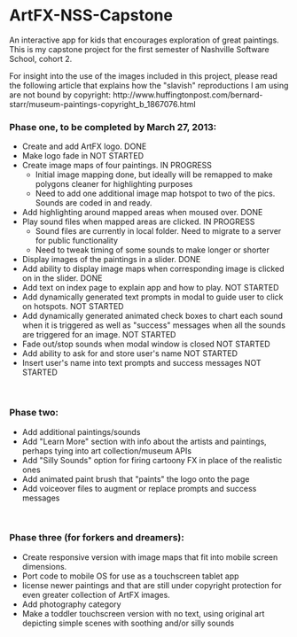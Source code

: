 ArtFX-NSS-Capstone
==================

An interactive app for kids that encourages exploration of great paintings. This is my capstone project for the first semester of Nashville Software School, cohort 2.

<p>For insight into the use of the images included in this project, please read the following article that explains how the "slavish" reproductions I am using are not bound by copyright: http://www.huffingtonpost.com/bernard-starr/museum-paintings-copyright_b_1867076.html</p>

<html>
<h3>Phase one, to be completed by March 27, 2013: </h3>
<ul>
  <li>Create and add ArtFX logo. DONE</li>
	<li>Make logo fade in NOT STARTED</li>
	<li>Create image maps of four paintings. IN PROGRESS
		<ul>
			<li>Initial image mapping done, but ideally will be remapped to make polygons cleaner for highlighting purposes</li>
			<li>Need to add one additional image map hotspot to two of the pics. Sounds are coded in and ready. </li>
		</ul></li>
	<li>Add highlighting around mapped areas when moused over. DONE</li>
	<li>Play sound files when mapped areas are clicked. IN PROGRESS 
		<ul>
			<li>Sound files are currently in local folder. Need to migrate to a server for public functionality</li>
			<li>Need to tweak timing of some sounds to make longer or shorter</li>
		</ul></li>
	<li>Display images of the paintings in a slider. DONE</li>
	<li>Add ability to display image maps when corresponding image is clicked on in the slider. DONE</li>
	<li>Add text on index page to explain app and how to play. NOT STARTED</li>
	<li>Add dynamically generated text prompts in modal to guide user to click on hotspots. NOT STARTED</li>
	<li>Add dynamically generated animated check boxes to chart each sound when it is triggered as well as "success" messages when all the sounds are triggered for an image. NOT STARTED</li>
	<li>Fade out/stop sounds when modal window is closed NOT STARTED</li>
	<li>Add ability to ask for and store user's name NOT STARTED</li>
	<li> Insert user's name into text prompts and success messages NOT STARTED</li>
</ul><br>
<h3>Phase two: </h3>
<ul>
	<li>Add additional paintings/sounds</li>
	<li>Add "Learn More" section with info about the artists and paintings, perhaps tying into art collection/museum APIs</li>
	<li>Add "Silly Sounds" option for firing cartoony FX in place of the realistic ones</li>
	<li>Add animated paint brush that "paints" the logo onto the page</li>
	<li>Add voiceover files to augment or replace prompts and success messages</li>
</ul><br>
<h3>Phase three (for forkers and dreamers):</h3>
<ul>
	<li>Create responsive version with image maps that fit into mobile screen dimensions.</li>
	<li>Port code to mobile OS for use as a touchscreen tablet app</li>
	<li>license newer paintings and that are still under copyright protection for even greater collection of ArtFX images.</li>
	<li>Add photography category</li>
	<li>Make a toddler touchscreen version with no text, using original art depicting simple scenes with soothing and/or silly sounds</li>
</ul>


</html>
